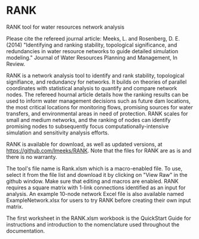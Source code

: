 RANK
====

RANK tool for water resources network analysis

Please cite the refereed journal article:  Meeks, L. and Rosenberg, D. E. (2014) "Identifying and ranking stability, topological significance, and redundancies in water resource networks to guide detailed simulation modeling." Journal of Water Resources Planning and Management, In Review.

RANK is a network analysis tool to identify and rank stability, topological signifiance, and redundancy for networks. It builds on theories of parallel coordinates with statistical analysis to quantify and compare network nodes. The refereed hournal article details how the ranking results can be used to inform water management decisions such as future dam locations, the most critical locations for monitoring flows, promising sources for water transfers, and environmental areas in need of protection. RANK scales for small and medium networks, and the ranking of nodes can identify promising nodes to subsequently focus computationally-intensive simulation and sensitivity analysis efforts.  

RANK is available for download, as well as updated versions, at https://github.com/lmeeks/RANK. Note that the files for RANK are as is and there is no warranty. 

The tool's file name is Rank.xlsm which is a macro-enabled file. To use, select it from the file list and download it by clicking on "View Raw" in the github window. Make sure that editing and macros are enabled. RANK requires a square matrix with 1-link connections identified as an input for analysis. An example 10-node network Excel file is also available named ExampleNetwork.xlsx for users to try RANK before creating their own input matrix. 

The first worksheet in the RANK.xlsm workbook is the QuickStart Guide for instructions and introduction to the nomenclature used throughout the documentation. 
